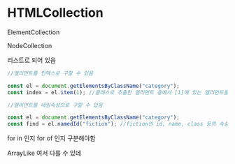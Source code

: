 # HTMLCollection

ElementCollection

NodeCollection

리스트로 되어 있음

```javascript
//엘리먼트를 인덱스로 구할 수 있음

const el = document.getElementsByClassName("category");
const index = el.item(1); //클래스로 추출한 엘리먼트 중에서 [1]에 있는 엘리먼트를 반환
```

```javascript
//엘리먼트를 네임속성으로 구할 수 있음

const el = document.getElementsByClassName("category");
const find = el.namedId("fiction"); //fiction인 id, name, class 등의 속성 값과 일치하는 첫번째 엘리먼트 반환
```

for in 인지 for of 인지 구분해야함

ArrayLike 여서 다를 수 있데

